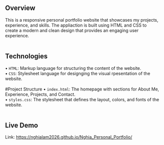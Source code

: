 ## Overview
This is a responsive personal portfolio website that showcases my projects, experience, and skills. The appliaction is built using HTML and CSS to create a modern and clean design that provides an engaging user experience.
<br>
<br>
## Technologies
• `HTML`: Markup language for structuring the content of the website.
<br>
• `CSS`: Stylesheet language for designging the visual rpesentation of the website.
<br>
<br>
#Project Structure
• `index.html`: The homepage with sections for About Me, Experience, Projects, and Contact.
<br>
• `styles.css`: The stylesheet that defines the layout, colors, and fonts of the website.
<br>
<br>
## Live Demo
Link: https://nghialam2026.github.io/Nghia_Personal_Portfolio/
